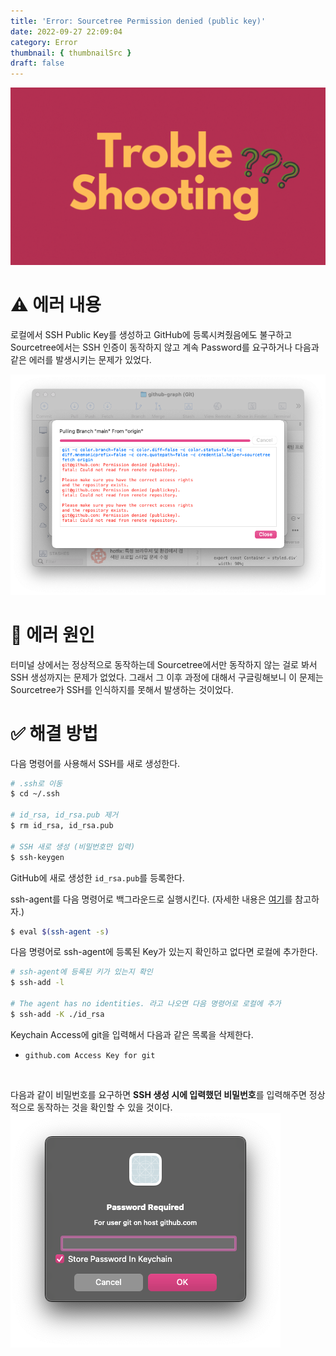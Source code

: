 ```yaml
---
title: 'Error: Sourcetree Permission denied (public key)'
date: 2022-09-27 22:09:04
category: Error
thumbnail: { thumbnailSrc }
draft: false
---
```


![](./images/thumbNail/thumbNail.gif)

# ⚠️ 에러 내용

로컬에서 SSH Public Key를 생성하고 GitHub에 등록시켜줬음에도 불구하고 Sourcetree에서는 SSH 인증이 동작하지 않고 계속 Password를 요구하거나 다음과 같은 에러를 발생시키는 문제가 있었다.

![그림1. Sourcetree Permission denied Error](./images/sourcetree-permission-denied-01.png)

# 📌 에러 원인

터미널 상에서는 정상적으로 동작하는데 Sourcetree에서만 동작하지 않는 걸로 봐서 SSH 생성까지는 문제가 없었다. 그래서 그 이후 과정에 대해서 구글링해보니 이 문제는 Sourcetree가 SSH를 인식하지를 못해서 발생하는 것이었다.

# ✅ 해결 방법

다음 명령어를 사용해서 SSH를 새로 생성한다.

```bash
# .ssh로 이동
$ cd ~/.ssh

# id_rsa, id_rsa.pub 제거
$ rm id_rsa, id_rsa.pub

# SSH 새로 생성 (비밀번호만 입력)
$ ssh-keygen
```

GitHub에 새로 생성한 `id_rsa.pub`를 등록한다.

ssh-agent를 다음 명령어로 백그라운드로 실행시킨다. (자세한 내용은 [여기](https://viiviii.github.io/setting-ssh-agent-in-git/)를 참고하자.)

```bash
$ eval $(ssh-agent -s)
```

다음 명령어로 ssh-agent에 등록된 Key가 있는지 확인하고 없다면 로컬에 추가한다.

```bash
# ssh-agent에 등록된 키가 있는지 확인
$ ssh-add -l

# The agent has no identities. 라고 나오면 다음 명령어로 로컬에 추가
$ ssh-add -K ./id_rsa
```

Keychain Access에 git을 입력해서 다음과 같은 목록을 삭제한다.

- `github.com Access Key for git`

<br/>

다음과 같이 비밀번호를 요구하면 **SSH 생성 시에 입력했던 비밀번호**를 입력해주면 정상적으로 동작하는 것을 확인할 수 있을 것이다.
![그림2. Sourcetree Password Required](./images/sourcetree-permission-denied-02.png)

<br/>
